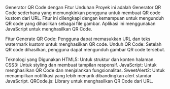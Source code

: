 Generator QR Code dengan Fitur Unduhan
Proyek ini adalah Generator QR Code sederhana yang memungkinkan pengguna untuk membuat QR code kustom dari URL. Fitur ini dilengkapi dengan kemampuan untuk mengunduh QR code yang dihasilkan sebagai file gambar. Aplikasi ini menggunakan JavaScript untuk menghasilkan QR Code.

Fitur
Generate QR Code: Pengguna dapat memasukkan URL dan teks watermark kustom untuk menghasilkan QR code.
Unduh QR Code: Setelah QR code dihasilkan, pengguna dapat mengunduh gambar QR code tersebut.

Teknologi yang Digunakan
HTML5: Untuk struktur dan konten halaman.
CSS3: Untuk styling dan membuat tampilan responsif.
JavaScript: Untuk menghasilkan QR Code dan menjalankan fungsionalitas.
SweetAlert2: Untuk menampilkan notifikasi yang lebih menarik dibandingkan alert standar JavaScript.
QRCode.js: Library untuk menghasilkan QR Code dari URL.

